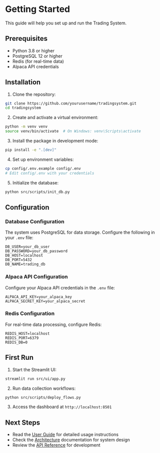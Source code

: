 # Getting Started

This guide will help you set up and run the Trading System.

## Prerequisites

- Python 3.8 or higher
- PostgreSQL 12 or higher
- Redis (for real-time data)
- Alpaca API credentials

## Installation

1. Clone the repository:
```bash
git clone https://github.com/yourusername/tradingsystem.git
cd tradingsystem
```

2. Create and activate a virtual environment:
```bash
python -m venv venv
source venv/bin/activate  # On Windows: venv\Scripts\activate
```

3. Install the package in development mode:
```bash
pip install -e ".[dev]"
```

4. Set up environment variables:
```bash
cp config/.env.example config/.env
# Edit config/.env with your credentials
```

5. Initialize the database:
```bash
python src/scripts/init_db.py
```

## Configuration

### Database Configuration

The system uses PostgreSQL for data storage. Configure the following in your `.env` file:

```
DB_USER=your_db_user
DB_PASSWORD=your_db_password
DB_HOST=localhost
DB_PORT=5432
DB_NAME=trading_db
```

### Alpaca API Configuration

Configure your Alpaca API credentials in the `.env` file:

```
ALPACA_API_KEY=your_alpaca_key
ALPACA_SECRET_KEY=your_alpaca_secret
```

### Redis Configuration

For real-time data processing, configure Redis:

```
REDIS_HOST=localhost
REDIS_PORT=6379
REDIS_DB=0
```

## First Run

1. Start the Streamlit UI:
```bash
streamlit run src/ui/app.py
```

2. Run data collection workflows:
```bash
python src/scripts/deploy_flows.py
```

3. Access the dashboard at `http://localhost:8501`

## Next Steps

- Read the [User Guide](user_guide.md) for detailed usage instructions
- Check the [Architecture](architecture.md) documentation for system design
- Review the [API Reference](api_reference.md) for development 